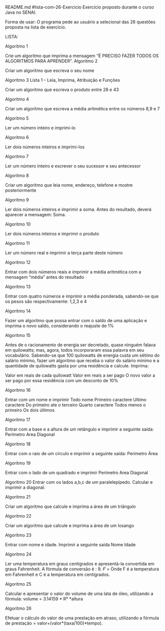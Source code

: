 
README.md
#lista-com-26-Exercicio
Exercício proposto durante o curso Java no SENAI.

Forma de usar: O programa pede ao usuário a selecional das 26 questões proposta na lista de exercício.

LISTA:

Algoritmo 1

Crie um algoritmo que imprima a mensagem “É PRECISO FAZER TODOS OS ALGORITMOS PARA APRENDER”. Algoritmo 2

Criar um algoritmo que escreva o seu nome

Algoritmo 3 Lista 1 – Leia, Imprima, Atribuição e Funções

Criar um algoritmo que escreva o produto entre 28 e 43

Algoritmo 4

Criar um algoritmo que escreva a média aritmética entre os números 8,9 e 7

Algoritmo 5

Ler um número inteiro e imprimi-lo

Algoritmo 6

Ler dois números inteiros e imprimi-los

Algoritmo 7

Ler um número inteiro e escrever o seu sucessor e seu antecessor

Algoritmo 8

Criar um algoritmo que leia nome, endereço, telefone e mostre posteriormente

Algoritmo 9

Ler dois números inteiros e imprimir a soma. Antes do resultado, deverá aparecer a mensagem: Soma.

Algoritmo 10

Ler dois números inteiros e imprimir o produto

Algoritmo 11

Ler um número real e imprimir a terça parte deste número

Algoritmo 12

Entrar com dois números reais e imprimir a média aritmética com a mensagem “média” antes do resultado

Algoritmo 13

Entrar com quatro números e imprimir a média ponderada, sabendo-se que os pesos são respectivamente: 1,2,3 e 4

Algoritmo 14

Fazer um algoritmo que possa entrar com o saldo de uma aplicação e imprima o novo saldo, considerando o reajuste de 1%

Algoritmo 15

Antes de o racionamento de energia ser decretado, quase ninguém falava em quilowatts; mas, agora, todos incorporaram essa palavra em seu vocabulário. Sabendo-se que 100 quilowatts de energia custa um sétimo do salário mínimo, fazer um algoritmo que receba o valor do salário mínimo e a quantidade de quilowatts gasta por uma residência e calcule. Imprima:

Valor em reais de cada quilowatt Valor em reais a ser pago O novo valor a ser pago por essa residência com um desconto de 10%

Algoritmo 16

Entrar com um nome e imprimir Todo nome Primeiro caractere Ultimo caractere Do primeiro ate o terceiro Quarto caractere Todos menos o primeiro Os dois últimos

Algoritmo 17

Entrar com a base e a altura de um retângulo e imprimir a seguinte saída: Perímetro Area Diagonal

Algoritmo 18

Entrar com o raio de um círculo e imprimir a seguinte saída: Perímetro Área

Algoritmo 19

Entrar com o lado de um quadrado e imprimir Perímetro Area Diagonal

Algoritmo 20 Entrar com os lados a,b,c de um paralelepípedo. Calcular e imprimir a diagonal.

Algoritmo 21

Criar um algoritmo que calcule e imprima a área de um triângulo

Algoritmo 22

Criar um algoritmo que calcule e imprima a área de um losango

Algoritmo 23

Entrar com nome e idade. Imprimir a seguinte saída Nome Idade

Algoritmo 24

Ler uma temperatura em graus centígrados e apresentá-la convertida em graus Fahrenheit. A fórmula de conversão é :
9. 𝐹 = Onde F é a temperatura em Fahrenheit e C é a temperatura em centígrados.

Algoritmo 25

Calcular e apresentar o valor do volume de uma lata de óleo, utilizando a fórmula: volume = 3.14159 * R² *altura

Algoritmo 26

Efetuar o cálculo do valor de uma prestação em atraso, utilizando a fórmula de prestação = valor+(valor*(taxa/100)*tempo).
